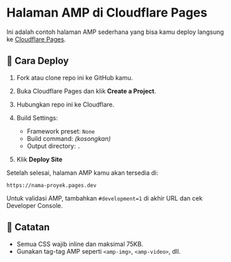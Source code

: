 # Halaman AMP di Cloudflare Pages

Ini adalah contoh halaman AMP sederhana yang bisa kamu deploy langsung ke [Cloudflare Pages](https://pages.cloudflare.com).

## 🚀 Cara Deploy

1. Fork atau clone repo ini ke GitHub kamu.
2. Buka Cloudflare Pages dan klik **Create a Project**.
3. Hubungkan repo ini ke Cloudflare.
4. Build Settings:
   - Framework preset: `None`
   - Build command: *(kosongkan)*
   - Output directory: `.`

5. Klik **Deploy Site**

Setelah selesai, halaman AMP kamu akan tersedia di:
```
https://nama-proyek.pages.dev
```

Untuk validasi AMP, tambahkan `#development=1` di akhir URL dan cek Developer Console.

## 📝 Catatan

- Semua CSS wajib inline dan maksimal 75KB.
- Gunakan tag-tag AMP seperti `<amp-img>`, `<amp-video>`, dll.
